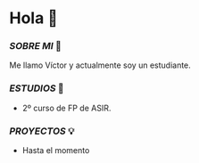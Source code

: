 # Hola 👋

<!--
**VictorBrin/VictorBrin** is a ✨ _special_ ✨ repository because its `README.md` (this file) appears on your GitHub profile.

Here are some ideas to get you started:
-->

### *SOBRE MI* 👤
Me llamo Víctor y actualmente soy un estudiante.

### *ESTUDIOS* 📝
-  2º curso de FP de ASIR.

### *PROYECTOS* 💡
- Hasta el momento 


<!--
- 🔭 I’m currently working on ...
- 🌱 I’m currently learning ...
- 👯 I’m looking to collaborate on ...
- 🤔 I’m looking for help with ...
- 💬 Ask me about ...
- 📫 How to reach me: ...
- ⚡ Fun fact: ...
-->
